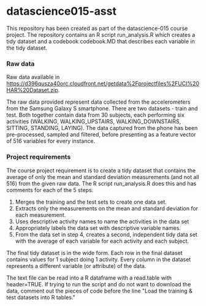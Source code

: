 # datascience015-asst
This repository has been created as part of the datascience-015 course project.
The repository contains an R script run_analysis.R which creates a tidy dataset and a codebook codebook.MD that describes each variable in the tidy dataset.

### Raw data
Raw data available in https://d396qusza40orc.cloudfront.net/getdata%2Fprojectfiles%2FUCI%20HAR%20Dataset.zip.

The raw data provided represent data collected from the accelerometers from the Samsung Galaxy S smartphone. There are two datasets - train and test. Both together contain data from 30 subjects, each performing six activities (WALKING, WALKING_UPSTAIRS, WALKING_DOWNSTAIRS, SITTING, STANDING, LAYING). The data captured from the phone has been pre-processed, sampled and filtered, before presenting as a feature vector of 516 variables for every instance. 

### Project requirements
The course project requirement is to create a tidy dataset that contains the average of only the mean and standard deviation measurements (and not all 516) from the given raw data. The R script run_analysis.R does this and has comments for each of the 5 steps.   
1. Merges the training and the test sets to create one data set.
2. Extracts only the measurements on the mean and standard deviation for each measurement. 
3. Uses descriptive activity names to name the activities in the data set
4. Appropriately labels the data set with descriptive variable names. 
5. From the data set in step 4, creates a second, independent tidy data set with the average of each variable for each activity and each subject.

The final tidy dataset is in the wide form. Each row in the final dataset contains values for 1 subject doing 1 activity. Every column in the dataset represents a different variable (or attribute) of the data.

The text file can be read into a R dataframe with a read.table with header=TRUE.
If trying to run the script and do not want to download the data, comment out the pieces of code before the line "Load the training & test datasets into R tables."
 